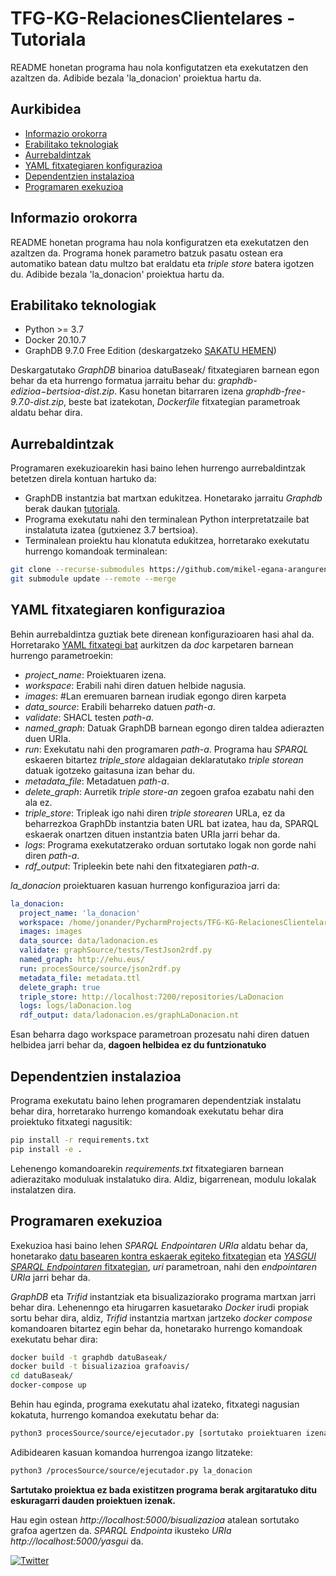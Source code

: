 # TFG-KG-RelacionesClientelares - Tutoriala

README honetan programa hau nola konfigutatzen eta exekutatzen den azaltzen da. Adibide bezala 'la_donacion' proiektua hartu da.

## Aurkibidea

- [Informazio orokorra](#informazio-orokorra)
- [Erabilitako teknologiak](#erabilitako-teknologiak)
- [Aurrebaldintzak](#aurrebaldintzak)
- [YAML fitxategiaren konfigurazioa](#yaml-fitxategiaren-konfigurazioa) 
- [Dependentzien instalazioa](#dependentzien-instalazioa)
- [Programaren exekuzioa](#programaren-exekuzioa)

## Informazio orokorra
README honetan programa hau nola konfiguratzen eta exekutatzen den azaltzen da. Programa honek parametro batzuk pasatu ostean era automatiko batean datu multzo bat eraldatu eta _triple store_ batera igotzen du. Adibide bezala 'la_donacion' proiektua hartu da.

## Erabilitako teknologiak
- Python >= 3.7
- Docker 20.10.7
- GraphDB 9.7.0 Free Edition (deskargatzeko [SAKATU HEMEN](https://www.ontotext.com/products/graphdb/download/))

Deskargatutako _GraphDB_ binarioa datuBaseak/ fitxategiaren barnean egon behar da eta hurrengo formatua jarraitu behar du: _graphdb-$edizioa-$bertsioa-dist.zip_. Kasu honetan bitarraren izena _graphdb-free-9.7.0-dist.zip_, beste bat izatekotan, _Dockerfile_ fitxategian parametroak aldatu behar dira.

## Aurrebaldintzak

Programaren exekuzioarekin hasi baino lehen hurrengo aurrebaldintzak betetzen direla kontuan hartuko da:

- GraphDB instantzia bat martxan edukitzea. Honetarako jarraitu _Graphdb_ berak daukan [tutoriala](https://graphdb.ontotext.com/documentation/free/free/run-desktop-installation.html).
- Programa exekutatu nahi den terminalean Python interpretatzaile bat instalatuta izatea (gutxienez 3.7 bertsioa).
- Terminalean proiektu hau klonatuta edukitzea, horretarako exekutatu hurrengo komandoak terminalean:
```bash
git clone --recurse-submodules https://github.com/mikel-egana-aranguren/TFG-KG-RelacionesClientelares
git submodule update --remote --merge
```
## YAML fitxategiaren konfigurazioa

Behin aurrebaldintza guztiak bete direnean konfigurazioaren hasi ahal da. Horretarako [YAML fitxategi bat](https://github.com/mikel-egana-aranguren/TFG-KG-RelacionesClientelares/blob/develop/doc/config.yml) aurkitzen da *doc* karpetaren barnean hurrengo parametroekin:

- _project_name_: Proiektuaren izena.
- _workspace_: Erabili nahi diren datuen helbide nagusia.
- _images_: #Lan eremuaren barnean irudiak egongo diren karpeta
- _data_source_: Erabili beharreko datuen _path-a_.
- _validate_: SHACL testen _path-a_.
- _named_graph_: Datuak GraphDB barnean egongo diren taldea adierazten duen URIa.
- _run_: Exekutatu nahi den programaren _path-a_. Programa hau _SPARQL_ eskaeren bitartez _triple_store_ aldagaian deklaratutako _triple storean_ datuak igotzeko gaitasuna izan behar du.
- _metadata_file_: Metadatuen _path-a_.
- _delete_graph_: Aurretik _triple store-an_ zegoen grafoa ezabatu nahi den ala ez.
- _triple_store_: Tripleak igo nahi diren _triple storearen_ URLa, ez da beharrezkoa GraphDb instantzia baten URL bat izatea, hau da, SPARQL eskaerak onartzen dituen instantzia baten URIa jarri behar da. 
- _logs_: Programa exekutatzerako orduan sortutako logak non gorde nahi diren _path-a_.
- _rdf_output_: Tripleekin bete nahi den fitxategiaren _path-a_.

_la_donacion_ proiektuaren kasuan hurrengo konfigurazioa jarri da: 
```yaml
la_donacion:
  project_name: 'la_donacion'
  workspace: /home/jonander/PycharmProjects/TFG-KG-RelacionesClientelares/
  images: images
  data_source: data/ladonacion.es
  validate: graphSource/tests/TestJson2rdf.py
  named_graph: http://ehu.eus/
  run: procesSource/source/json2rdf.py
  metadata_file: metadata.ttl
  delete_graph: true
  triple_store: http://localhost:7200/repositories/LaDonacion
  logs: logs/laDonacion.log
  rdf_output: data/ladonacion.es/graphLaDonacion.nt
```
Esan beharra dago workspace parametroan prozesatu nahi diren datuen helbidea jarri behar da, **dagoen helbidea ez du funtzionatuko**


## Dependentzien instalazioa
Programa exekutatu baino lehen programaren dependentziak instalatu behar dira, horretarako hurrengo komandoak exekutatu behar dira proiektuko fitxategi nagusitik:
```bash
pip install -r requirements.txt
pip install -e .
```
Lehenengo komandoarekin _requirements.txt_ fitxategiaren barnean adierazitako moduluak instalatuko dira. Aldiz, bigarrenean, modulu lokalak instalatzen dira.
## Programaren exekuzioa 
Exekuzioa hasi baino lehen _SPARQL Endpointaren URIa_ aldatu behar da, honetarako [datu basearen kontra eskaerak egiteko fitxategian](https://github.com/JonAnderAsua/grafoavis/blob/9a5e041b41208da4233531d3b3997fd672263e0e/public/js/db.js) eta [_YASGUI SPARQL Endpointaren_ fitxategian](https://github.com/JonAnderAsua/grafoavis/blob/master/public/yasgui.html), _uri_ parametroan, nahi den _endpointaren URIa_ jarri behar da. 

_GraphDB_ eta _Trifid_ instantziak eta bisualizaziorako programa martxan jarri behar dira. Lehenenngo eta hirugarren kasuetarako _Docker_ irudi propiak sortu behar dira, aldiz, _Trifid_ instantzia martxan jartzeko _docker compose_ komandoaren bitartez egin behar da, honetarako hurrengo komandoak exekutatu behar dira:
```bash
docker build -t graphdb datuBaseak/
docker build -t bisualizazioa grafoavis/
cd datuBaseak/
docker-compose up
```

Behin hau eginda, programa exekutatu ahal izateko, fitxategi nagusian kokatuta, hurrengo komandoa exekutatu behar da:
```bash
python3 procesSource/source/ejecutador.py [sortutako proiektuaren izena]
```

Adibidearen kasuan komandoa hurrengoa izango litzateke:
```bash
python3 /procesSource/source/ejecutador.py la_donacion
```

**Sartutako proiektua ez bada existitzen programa berak argitaratuko ditu eskuragarri dauden proiektuen izenak.**

Hau egin ostean _http://localhost:5000/bisualizazioa_ atalean sortutako grafoa agertzen da. _SPARQL Endpointa_ ikusteko _URIa http://localhost:5000/yasgui_ da.

[![Twitter](https://img.shields.io/twitter/url/https/twitter.com/jonan_bateria.svg?style=social&label=Follow%20%40jonan_bateria)](https://twitter.com/jonan_bateria)
